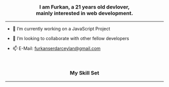 <h3 align="center">
   I am Furkan, a 21 years old devlover, <br> mainly interested in web development.
</h3>

<hr>

- 🌱 I’m currently working on a JavaScript Project

- 👯 I’m looking to collaborate with other fellow developers

- 📫 E-Mail: [furkanserdarceylan@gmail.com](mailto:furkanserdarceylan@gmail.com)

<br>

<h3 align="center">
   My Skill Set
</h3>

<hr>
